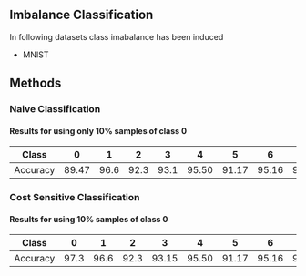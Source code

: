 ## Imbalance Classification 
In following datasets class imabalance has been induced
- MNIST

## Methods
### Naive Classification

#### Results for using only 10% samples of class 0
| Class| 0| 1| 2| 3| 4| 5| 6| 7| 8| 9|
| --- | --- | --- | --- | --- | --- | --- | --- | --- | --- | --- |
| Accuracy | 89.47|96.6|92.3|93.1|95.50|91.17|95.16|91.35|97.40|95.18|

### Cost Sensitive Classification

#### Results for using 10% samples of class 0
| Class| 0| 1| 2| 3| 4| 5| 6| 7| 8| 9|
| --- | --- | --- | --- | --- | --- | --- | --- | --- | --- | --- |
| Accuracy | 97.3|96.6|92.3|93.15|95.50|91.17|95.16|90.12|97.40|95.18|
